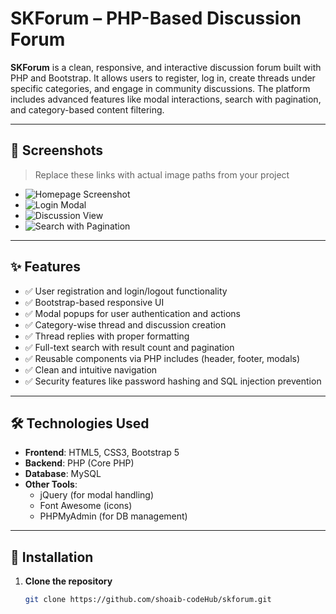 # SKForum – PHP-Based Discussion Forum

**SKForum** is a clean, responsive, and interactive discussion forum built with PHP and Bootstrap. It allows users to register, log in, create threads under specific categories, and engage in community discussions. The platform includes advanced features like modal interactions, search with pagination, and category-based content filtering.

---

## 📸 Screenshots

> Replace these links with actual image paths from your project

- ![Homepage Screenshot]([screenshots/homepage.png](https://github.com/shoaib-codeHub/skforum/blob/2f6df879d513c83bfc3af6c205d35d68a0562fca/Screenshot%202025-05-27%20145552.png))
- ![Login Modal](screenshots/login-modal.png)
- ![Discussion View](screenshots/discussion-view.png)
- ![Search with Pagination](screenshots/search-pagination.png)

---

## ✨ Features

- ✅ User registration and login/logout functionality  
- ✅ Bootstrap-based responsive UI  
- ✅ Modal popups for user authentication and actions  
- ✅ Category-wise thread and discussion creation  
- ✅ Thread replies with proper formatting  
- ✅ Full-text search with result count and pagination  
- ✅ Reusable components via PHP includes (header, footer, modals)  
- ✅ Clean and intuitive navigation  
- ✅ Security features like password hashing and SQL injection prevention  

---

## 🛠️ Technologies Used

- **Frontend**: HTML5, CSS3, Bootstrap 5  
- **Backend**: PHP (Core PHP)  
- **Database**: MySQL  
- **Other Tools**:  
  - jQuery (for modal handling)  
  - Font Awesome (icons)  
  - PHPMyAdmin (for DB management)  

---

## 🚀 Installation

1. **Clone the repository**

   ```bash
   git clone https://github.com/shoaib-codeHub/skforum.git
